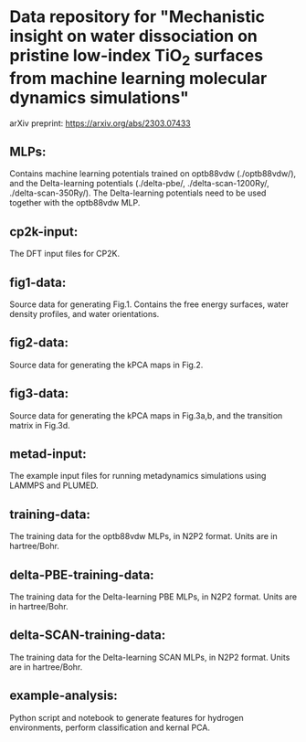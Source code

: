 # Data repository for "Mechanistic insight on water dissociation on pristine low-index TiO$_2$ surfaces from machine learning molecular dynamics simulations"

arXiv preprint: https://arxiv.org/abs/2303.07433

## MLPs:
Contains machine learning potentials trained on optb88vdw (./optb88vdw/), and the Delta-learning potentials (./delta-pbe/, ./delta-scan-1200Ry/, ./delta-scan-350Ry/). The Delta-learning potentials need to be used together with the optb88vdw MLP.

## cp2k-input:
The DFT input files for CP2K.

## fig1-data:
Source data for generating Fig.1. Contains the free energy surfaces, water density profiles, and water orientations.

## fig2-data:
Source data for generating the kPCA maps in Fig.2.

## fig3-data:
Source data for generating the kPCA maps in Fig.3a,b, and the transition matrix in Fig.3d.

## metad-input:
The example input files for running metadynamics simulations using LAMMPS and PLUMED.

## training-data:
The training data for the optb88vdw MLPs, in N2P2 format. Units are in hartree/Bohr.

## delta-PBE-training-data:
The training data for the Delta-learning PBE  MLPs, in N2P2 format. Units are in hartree/Bohr.

## delta-SCAN-training-data:
The training data for the Delta-learning SCAN MLPs, in N2P2 format. Units are in hartree/Bohr.

## example-analysis:
Python script and notebook to generate features for hydrogen environments, perform classification and kernal PCA.
